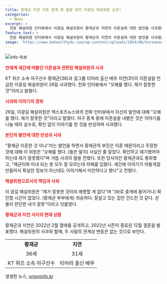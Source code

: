 ```yaml
---
title: 황재균·지연 이혼 중계 중 돌발 발언 이광길 해설위원 논란!
categories:
  - News
excerpt: >
  전문 해설위원 인터뷰에서 이광길 해설위원이 황재균과 지연의 이혼설에 대한 발언을 사과했습니다. 그는 신문에서 들은 소문을 확인하지 않고 잘못된 이야기를 전했다고 인정하며, 확인 없이 판단한 것을 후회하고 황재균과 지연 부부에게 사과했습니다. 또한, 해당 발언이 세간에 퍼져 피해를 입힌 것에 대해 죄송하다고 밝혔습니다.
feature_text: >
  전문 해설위원 인터뷰에서 이광길 해설위원이 황재균과 지연의 이혼설에 대한 발언을 사과했습니다. 그는 신문에서 들은 소문을 확인하지 않고 잘못된 이야기를 전했다고 인정하며, 확인 없이 판단한 것을 후회하고 황재균과 지연 부부에게 사과했습니다. 또한, 해당 발언이 세간에 퍼져 피해를 입힌 것에 대해 죄송하다고 밝혔습니다.
image: 'https://www.behealthy4u.com/wp-content/uploads/2024/06/koreanews.jpg'
---
```


<p><img src="https://www.behealthy4u.com/wp-content/uploads/2024/06/koreanews.jpg" alt="info 속보" /></p>

<p><b><span style="color: #ee2323;">연예계 세간에 떠돌던 이혼설과 관련된 해설위원의 사과</span></b></p>

<p data-ke-size="size16">KT 위즈 소속 야구선수 황재균(36)과 걸그룹 티아라 출신 배우 지연(31)의 이혼설을 언급한 이광길 해설위원이 26일 사과했다. 전화 인터뷰에서 "오해를 했다. 제가 잘못한 것"이라고 밝혔다.</p>

<p><b><span style="color: #ee2323;">사과와 이야기의 경위</span></b></p>

<p data-ke-size="size16">26일, 이광길 해설위원은 엑스포츠뉴스와의 전화 인터뷰에서 자신의 발언에 대해 "오해를 했다. 제가 잘못한 것"이라고 말했다. 야구 중계 중에 이혼설을 내뱉은 것은 이야기를 나눌 때의 실수로, 확인 없이 이야기를 한 것을 반성하며 사과했다.</p>

<p><b><span style="color: #ee2323;">본인의 발언에 대한 반성과 사과</span></b></p>

<p data-ke-size="size16">"황재균 이혼한 것 아냐"라는 발언을 하면서 황재균의 부진은 이혼 때문이라고 주장한 것에 대해 이 위원은 "오해를 했다. (들은 말이) 사실인 줄 알았다. 확인하고 얘기했어야 하는데 제가 잘못했다"며 거듭 사과의 말을 전했다. 또한 당사자인 황재균과도 통화했고, "재균이와 아내 되는 분 모두 잘 모르는데 피해를 입혔다. 세간에 이야기가 떠돌게끔 만들어서 확실한 정보가 아닌데도 이야기해서 미안하다고 했다"고 전했다.</p>

<p><b><span style="color: #ee2323;">해설위원으로서의 책임과 사죄</span></b></p>

<p data-ke-size="size16">이 광길 해설위원은 "제가 잘못한 것이라 해명할 게 없다"며 "(바로 중계에 들어가니) 확인할 시간이 없었다. (황재균 부부에게) 죄송하다. 잘살고 있는 집안 건드린 것 같다. 섣불리 판단한 내가 잘못"이라고 덧붙였다.</p>

<p><b><span style="color: #ee2323;">황재균과 지연 사이의 현재 상황</span></b></p>

<p data-ke-size="size16">황재균과 지연은 2022년 2월 열애를 공개하고, 2022년 시즌이 종료된 12월 결혼을 발표했다. 해설위원의 사과와 함께, 두 사람의 관계상 변동은 없는 것으로 보인다.</p>

<table>
  <tr>
    <td style="text-align: center; height: 17px;"><b>황재균</b></td>
    <td style="text-align: center; height: 17px;"><b>지연</></td>
  </tr>
  <tr>
    <td style="text-align: center;">36세</td>
    <td style="text-align: center;">31세</td>
  </tr>
  <tr>
    <td style="text-align: center;">KT 위즈 소속 야구선수</td>
    <td style="text-align: center;">티아라 출신 배우</td>
  </tr>
</table>
생생한 뉴스, <a href="https://onioninfo.kr" rel="dofollow">onioninfo.kr</a>


